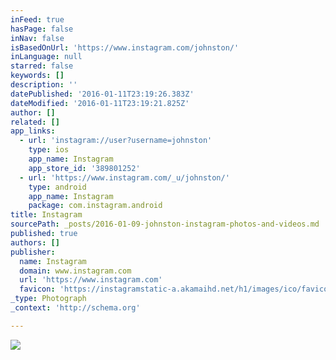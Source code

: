 ```yaml
---
inFeed: true
hasPage: false
inNav: false
isBasedOnUrl: 'https://www.instagram.com/johnston/'
inLanguage: null
starred: false
keywords: []
description: ''
datePublished: '2016-01-11T23:19:26.383Z'
dateModified: '2016-01-11T23:19:21.825Z'
author: []
related: []
app_links:
  - url: 'instagram://user?username=johnston'
    type: ios
    app_name: Instagram
    app_store_id: '389801252'
  - url: 'https://www.instagram.com/_u/johnston/'
    type: android
    app_name: Instagram
    package: com.instagram.android
title: Instagram
sourcePath: _posts/2016-01-09-johnston-instagram-photos-and-videos.md
published: true
authors: []
publisher:
  name: Instagram
  domain: www.instagram.com
  url: 'https://www.instagram.com'
  favicon: 'https://instagramstatic-a.akamaihd.net/h1/images/ico/favicon.ico/7cdab0872b15.ico'
_type: Photograph
_context: 'http://schema.org'

---
```

![](https://the-grid-user-content.s3-us-west-2.amazonaws.com/af33b3fe-ca80-440c-9fff-8be623392cf8.jpg)